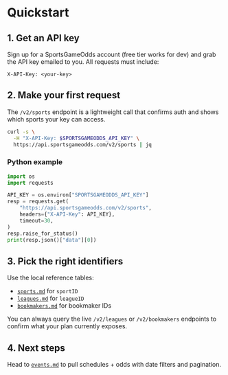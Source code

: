 # Quickstart

## 1. Get an API key
Sign up for a SportsGameOdds account (free tier works for dev) and grab the API key emailed to you. All requests must include:

```
X-API-Key: <your-key>
```

## 2. Make your first request
The `/v2/sports` endpoint is a lightweight call that confirms auth and shows which sports your key can access.

```bash
curl -s \
  -H "X-API-Key: $SPORTSGAMEODDS_API_KEY" \
  https://api.sportsgameodds.com/v2/sports | jq
```

### Python example
```python
import os
import requests

API_KEY = os.environ["SPORTSGAMEODDS_API_KEY"]
resp = requests.get(
    "https://api.sportsgameodds.com/v2/sports",
    headers={"X-API-Key": API_KEY},
    timeout=30,
)
resp.raise_for_status()
print(resp.json()["data"][0])
```

## 3. Pick the right identifiers
Use the local reference tables:

- [`sports.md`](sports.md) for `sportID`
- [`leagues.md`](leagues.md) for `leagueID`
- [`bookmakers.md`](bookmakers.md) for bookmaker IDs

You can always query the live `/v2/leagues` or `/v2/bookmakers` endpoints to confirm what your plan currently exposes.

## 4. Next steps
Head to [`events.md`](events.md) to pull schedules + odds with date filters and pagination.

